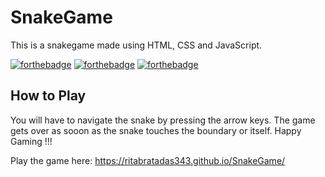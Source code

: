 # SnakeGame
This is a snakegame made using HTML, CSS and JavaScript.  

[![forthebadge](https://forthebadge.com/images/badges/uses-html.svg)](https://forthebadge.com) 
[![forthebadge](https://forthebadge.com/images/badges/uses-css.svg)](https://forthebadge.com)
[![forthebadge](https://forthebadge.com/images/badges/uses-js.svg)](https://forthebadge.com)<br>

## How to Play

You will have to navigate the snake by pressing the arrow keys. The game gets over as sooon as the snake touches the boundary or itself.
Happy Gaming !!!

Play the game here:
https://ritabratadas343.github.io/SnakeGame/
